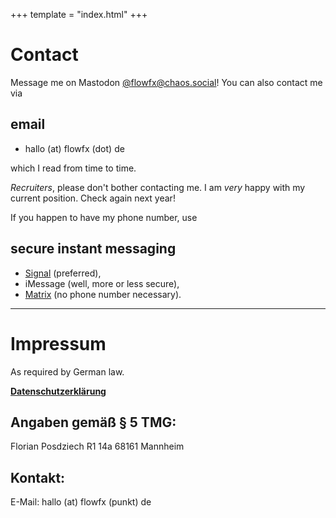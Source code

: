 +++
template = "index.html"
+++

# Contact

Message me on Mastodon <a rel="me" href="https://chaos.social/@flowfx"
title="Look me up on mastodon!">@flowfx@chaos.social</a>! You can also contact me via

## email

- hallo (at) <span style="display: none">don't spam me</span> flowfx (dot) <span style="display: none">really, please don't</span> de

which I read from time to time.

_Recruiters_, please don't bother contacting me. I am _very_ happy with my current position. Check again next year!

If you happen to have my phone number, use

## secure instant messaging

- [Signal](https://whispersystems.org/) (preferred),
- iMessage (well, more or less secure),
- [Matrix](https://matrix.to/#/@flowfx:freiburg.social) (no phone number necessary).

---

<a name="impressum"></a>

# Impressum

As required by German law.

**[Datenschutzerklärung](link://slug/datenschutz)**

## Angaben gemäß § 5 TMG:

Florian Posdziech
R1 14a
68161 Mannheim

## Kontakt:

E-Mail:
hallo (at) <span style="display: none">don't spam me</span> flowfx (punkt) <span style="display: none">really, please don't</span> de<br>
